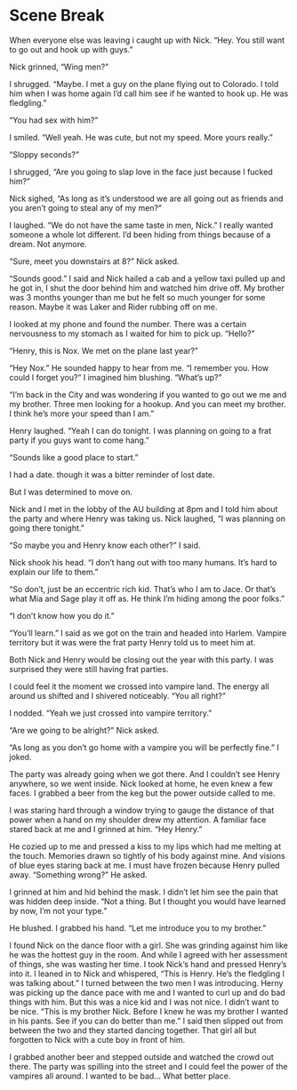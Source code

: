 # Scene Break

When everyone else was leaving i caught up with Nick. “Hey. You still want to go out and hook up with guys.”

Nick grinned, “Wing men?”

I shrugged. “Maybe. I met a guy on the plane flying out to Colorado. I told him when I was home again I’d call him see if he wanted to hook up. He was fledgling.”

“You had sex with him?”

I smiled. “Well yeah. He was cute, but not my speed. More yours really.”

“Sloppy seconds?”

I shrugged, “Are you going to slap love in the face just because I fucked him?”

Nick sighed, “As long as it’s understood we are all going out as friends and you aren’t going to steal any of my men?”

I laughed. “We do not have the same taste in men, Nick.” I really wanted someone a whole lot different. I’d been hiding from things because of a dream. Not anymore.

“Sure, meet you downstairs at 8?” Nick asked.

“Sounds good.” I said and Nick hailed a cab and a yellow taxi pulled up and he got in, I shut the door behind him and watched him drive off. My brother was 3 months younger than me but he felt so much younger for some reason. Maybe it was Laker and Rider rubbing off on me.

I looked at my phone and found the number. There was a certain nervousness to my stomach as I waited for him to pick up. “Hello?”

“Henry, this is Nox. We met on the plane last year?”

“Hey Nox.” He sounded happy to hear from me. “I remember you. How could I forget you?” I imagined him blushing. “What’s up?”

“I’m back in the City and was wondering if you wanted to go out we me and my brother. Three men looking for a hookup. And you can meet my brother. I think he’s more your speed than I am.”

Henry laughed. “Yeah I can do tonight. I was planning on going to a frat party if you guys want to come hang.”

“Sounds like a good place to start.”

I had a date. though it was a bitter reminder of lost date.

But I was determined to move on.

Nick and I met in the lobby of the AU building at 8pm and I told him about the party and where Henry was taking us. Nick laughed, “I was planning on going there tonight.”

“So maybe you and Henry know each other?” I said.

Nick shook his head. “I don’t hang out with too many humans. It’s hard to explain our life to them.”

“So don’t, just be an eccentric rich kid. That’s who I am to Jace. Or that’s what Mia and Sage play it off as. He think I’m hiding among the poor folks.”

“I don’t know how you do it.”

“You’ll learn.” I said as we got on the train and headed into Harlem. Vampire territory but it was were the frat party Henry told us to meet him at.

Both Nick and Henry would be closing out the year with this party. I was surprised they were still having frat parties.

I could feel it the moment we crossed into vampire land. The energy all around us shifted and I shivered noticeably. “You all right?”

I nodded. “Yeah we just crossed into vampire territory.”

“Are we going to be alright?” Nick asked.

“As long as you don’t go home with a vampire you will be perfectly fine.” I joked.

The party was already going when we got there. And I couldn’t see Henry anywhere, so we went inside. Nick looked at home, he even knew a few faces. I grabbed a beer from the keg but the power outside called to me.

I was staring hard through a window trying to gauge the distance of that power when a hand on my shoulder drew my attention. A familiar face stared back at me and I grinned at him. “Hey Henry.”

He cozied up to me and pressed a kiss to my lips which had me melting at the touch. Memories drawn so tightly of his body against mine. And visions of blue eyes staring back at me. I must have frozen because Henry pulled away. “Something wrong?” He asked.

I grinned at him and hid behind the mask. I didn’t let him see the pain that was hidden deep inside. “Not a thing. But I thought you would have learned by now, I’m not your type.”

He blushed. I grabbed his hand. “Let me introduce you to my brother.”

I found Nick on the dance floor with a girl. She was grinding against him like he was the hottest guy in the room. And while I agreed with her assessment of things, she was wasting her time. I took Nick’s hand and pressed Henry’s into it. I leaned in to Nick and whispered, “This is Henry. He’s the fledgling I was talking about.” I turned between the two men I was introducing. Herny was picking up the dance pace with me and I wanted to curl up and do bad things with him. But this was a nice kid and I was not nice. I didn’t want to be nice. “This is my brother Nick. Before I knew he was my brother I wanted in his pants. See if you can do better than me.” I said then slipped out from between the two and they started dancing together. That girl all but forgotten to Nick with a cute boy in front of him.

I grabbed another beer and stepped outside and watched the crowd out there. The party was spilling into the street and I could feel the power of the vampires all around. I wanted to be bad… What better place.

